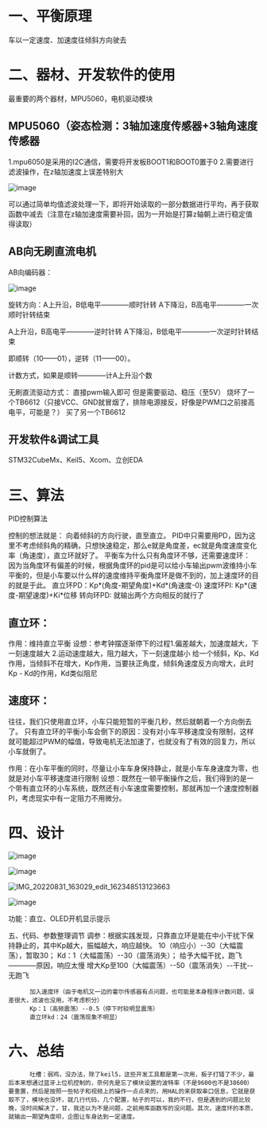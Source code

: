 # 一、平衡原理

车以一定速度、加速度往倾斜方向驶去

# 二、器材、开发软件的使用

最重要的两个器材，MPU5060，电机驱动模块

## MPU5060（姿态检测：3轴加速度传感器+3轴角速度传感器

1.mpu6050是采用的I2C通信，需要将开发板BOOT1和BOOT0置于0
2.需要进行滤波操作，在z轴加速度上误差特别大

![image](https://user-images.githubusercontent.com/109507018/180629533-ad665100-ab85-4ac0-877a-4f38ea61dc0e.png)

可以通过简单均值滤波处理一下，即将开始读取的一部分数据进行平均，再于获取函数中减去（注意在z轴加速度需要补回，因为一开始是打算z轴朝上进行稳定值得读取）


## AB向无刷直流电机
AB向编码器：

![image](https://user-images.githubusercontent.com/109507018/180652436-93de5264-e845-45ea-97a9-416221dedffb.png)


旋转方向：A上升沿，B低电平————顺时针转    A下降沿，B高电平————一次顺时针转结束
          
A上升沿，B高电平————逆时针转    A下降沿，B低电平————一次逆时针转结束
          
即顺转（10——01），逆转（11——00）。

计数方式，如果是顺转————计A上升沿个数

无刷直流驱动方式：
直接pwm输入即可
但是需要驱动、稳压（至5V）
烧坏了一个TB6612（只接VCC、GND就冒烟了，排除电源接反，好像是PWM口之前接高电平，可能是？）
买了另一个TB6612


## 开发软件&调试工具
 STM32CubeMx、Keil5、Xcom、立创EDA
 
# 三、算法
PID控制算法

控制的想法就是：
向着倾斜的方向行驶，直至直立。
PID中只需要用PD，因为这里不考虑倾斜角的精确，只想快速稳定，那么e就是角度差，ec就是角度速度变化率（角速度），直立环就好了。
平衡车为什么只有角度环不够，还需要速度环：
因为当角度环有偏差的时候，根据角度环的pid是可以给小车输出pwm波维持小车平衡的，但是小车要以什么样的速度维持平衡角度环是做不到的，加上速度环的目的就是于此。
直立环PD：Kp*(角度-期望角度)+Kd*(角速度-0)
速度环PI: Kp*(速度-期望速度)+Ki*位移
转向环PD: 就输出两个方向相反的就行了

## 直立环：
作用：维持直立平衡
设想：参考钟摆逐渐停下的过程1.偏差越大，加速度越大，下一刻速度越大  2.运动速度越大，阻力越大，下一刻速度越小
给一个倾斜，Kp、Kd作用，当倾斜不在增大，Kp作用，当要扶正角度，倾斜角速度反方向增大，此时Kp - Kd的作用，Kd类似阻尼
## 速度环：

往往，我们只使用直立环，小车只能短暂的平衡几秒，然后就朝着一个方向倒去了。
只有直立环的平衡小车会倒下的原因：没有对小车平移速度没有限制，这样就可能超过PWM的幅值，导致电机无法加速了，也就没有了有效的回复力，所以小车就倒了。

作用：在小车平衡的同时，尽量让小车车身保持静止，就是小车车身速度为零，也就是对小车平移速度进行限制
设想：既然在一顿平衡操作之后，我们得到的是一个带有直立环的小车系统，既然还有小车速度需要控制，那就再加一个速度控制器PI，考虑现实中有一定阻力不用微分。

# 四、设计

![image](https://user-images.githubusercontent.com/109507018/187631253-2a7e8a85-050a-4e41-8762-d88e74cf3c96.png)

![image](https://user-images.githubusercontent.com/109507018/187633670-7a69e9a9-90d4-4524-81f5-0afc7a268bff.png)

![IMG_20220831_163029_edit_162348513123663](https://user-images.githubusercontent.com/109507018/187633386-76a99ff8-c89a-4ec4-bcae-a63905dbeab0.jpg)

![image](https://user-images.githubusercontent.com/109507018/187633847-ceb8eecc-eedb-415b-8dd5-7fbc61973e18.png)

功能：直立、OLED开机显示提示

五、代码、参数整理调节
调参：根据实践发现，只靠直立环是能在中小干扰下保持静止的，其中Kp越大，振幅越大，响应越快。
          10（响应小）--30（大幅震荡），暂取30；
          Kd：1（大幅震荡）--30（震荡消失）；
          给予大幅干扰，跑飞————原因，响应太慢
          增大Kp至100（大幅震荡）--50（震荡消失）--干扰--无跑飞
          
          加入速度环（由于电机又一边的霍尔传感器有点问题，也可能是本身程序计数问题，误差很大，滤波也没用，不考虑积分）
          Kp：1（高频震荡）--0.5（停下时较明显震荡）
          直立环kd：24（震荡现象不明显）
          
# 六、总结
          吐槽：弱鸡，没办法，除了keil5，这些开发工具都是第一次用，板子打错了不少，最后本来想通过蓝牙上位机控制的，奈何先是忘了模块设置的波特率（不是9600也不是38600）要重置，然后是按照一些帖子和视频上的操作一点点来的，用HAL的来获取串口信息，它就是获取不了，模块也没坏，就几行代码，几个配置，帖子的可以，我的不行，但是遇到的问题比较晚，没时间解决了，甘，我还以为不是问题，之前用库函数写的没问题。其次，速度环的本质，就输出一期望角度呗，企图让车身达到一定速度。
